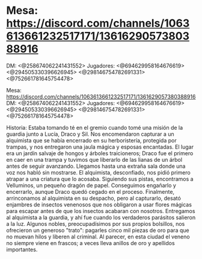 # Mesa: https://discord.com/channels/1063613661232517171/1361629057380388916
DM: <@258674062241431552> 
Jugadores: <@694629958164676619> <@294505330396626945> <@298146754782691331> <@752661781645754478>

Mesa: https://discord.com/channels/1063613661232517171/1361629057380388916
DM: <@258674062241431552> 
Jugadores: <@694629958164676619> <@294505330396626945> <@298146754782691331> <@752661781645754478> 

Historia:
Estaba tomando té en el gremio cuando tomé una misión de la guardia junto a Lucía, Draco y Sil. Nos encomendaron capturar a un alquimista que se había encerrado en su herboristería, protegida por trampas, y nos entregaron una jaula mágica y esposas encantadas. El lugar era un jardín salvaje de hongos y árboles traicioneros; Draco fue el primero en caer en una trampa y tuvimos que liberarlo de las lianas de un árbol antes de seguir avanzando.
Llegamos hasta una extraña sala donde una voz nos habló sin mostrarse. El alquimista, desconfiado, nos pidió primero atrapar a una criatura que lo acosaba. Siguiendo sus pistas, encontramos a Velluminos, un pequeño dragón de papel. Conseguimos engañarlo y encerrarlo, aunque Draco quedó cegado en el proceso. Finalmente, arrinconamos al alquimista en su despacho, pero al capturarlo, desató enjambres de insectos venenosos que nos obligaron a usar flores mágicas para escapar antes de que los insectos acabaran con nosotros.
Entregamos al alquimista a la guardia, y ahí fue cuando los verdaderos parásitos salieron a la luz. Algunos nobles, preocupadísimos por sus propios bolsillos, nos ofrecieron un generoso "trato": pagarles cinco mil piezas de oro para que no muevan hilos y liberen al criminal. Al parecer, en esta ciudad el veneno no siempre viene en frascos; a veces lleva anillos de oro y apellidos importantes.

